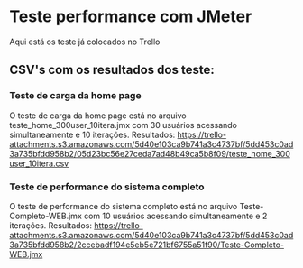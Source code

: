 # Teste performance com JMeter
Aqui está os teste já colocados no Trello
## CSV's com os resultados dos teste:
### Teste de carga da home page
O teste de carga da home page está no arquivo teste_home_300user_10itera.jmx com 30 usuários acessando simultaneamente e 10 iterações.
Resultados: https://trello-attachments.s3.amazonaws.com/5d40e103ca9b741a3c4737bf/5dd453c0ad3a735bfdd958b2/05d23bc56e27ceda7ad48b49ca5b8f09/teste_home_300user_10itera.csv
### Teste de performance do sistema completo
O teste de performance do sistema completo está no arquivo Teste-Completo-WEB.jmx com 10 usuários acessando simultaneamente e 2 iterações.
Resultados: https://trello-attachments.s3.amazonaws.com/5d40e103ca9b741a3c4737bf/5dd453c0ad3a735bfdd958b2/2ccebadf194e5eb5e721bf6755a51f90/Teste-Completo-WEB.jmx
